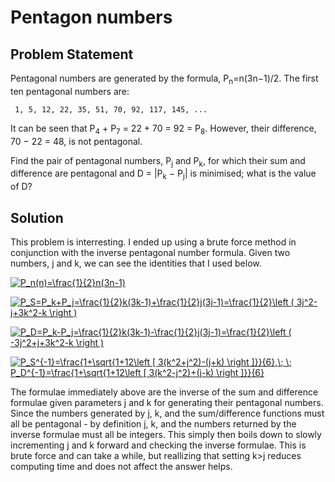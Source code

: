 # Pentagon numbers

## Problem Statement

Pentagonal numbers are generated by the formula, P<sub>n</sub>=n(3n−1)/2. The first ten pentagonal numbers are:

     1, 5, 12, 22, 35, 51, 70, 92, 117, 145, ...

It can be seen that P<sub>4</sub> + P<sub>7</sub> = 22 + 70 = 92 = P<sub>8</sub>. However, their difference, 70 − 22 = 48, is not pentagonal.

Find the pair of pentagonal numbers, P<sub>j</sub> and P<sub>k</sub>, for which their sum and difference are pentagonal and D = |P<sub>k</sub> − P<sub>j</sub>| is minimised; what is the value of D?

## Solution
This problem is interresting. I ended up using a brute force method in conjunction with the inverse pentagonal number formula. Given two numbers, j and k, we can see the identities that I used below.

<a href="https://www.codecogs.com/eqnedit.php?latex=P_n(n)=\frac{1}{2}n(3n-1)" target="_blank"><img src="https://latex.codecogs.com/gif.latex?P_n(n)=\frac{1}{2}n(3n-1)" title="P_n(n)=\frac{1}{2}n(3n-1)" /></a>

<a href="https://www.codecogs.com/eqnedit.php?latex=P_S=P_k&plus;P_j=\frac{1}{2}k(3k-1)&plus;\frac{1}{2}j(3j-1)=\frac{1}{2}\left&space;(&space;3j^2-j&plus;3k^2-k&space;\right&space;)" target="_blank"><img src="https://latex.codecogs.com/gif.latex?P_S=P_k&plus;P_j=\frac{1}{2}k(3k-1)&plus;\frac{1}{2}j(3j-1)=\frac{1}{2}\left&space;(&space;3j^2-j&plus;3k^2-k&space;\right&space;)" title="P_S=P_k+P_j=\frac{1}{2}k(3k-1)+\frac{1}{2}j(3j-1)=\frac{1}{2}\left ( 3j^2-j+3k^2-k \right )" /></a>

<a href="https://www.codecogs.com/eqnedit.php?latex=P_D=P_k-P_j=\frac{1}{2}k(3k-1)-\frac{1}{2}j(3j-1)=\frac{1}{2}\left&space;(&space;-3j^2&plus;j&plus;3k^2-k&space;\right&space;)" target="_blank"><img src="https://latex.codecogs.com/gif.latex?P_D=P_k-P_j=\frac{1}{2}k(3k-1)-\frac{1}{2}j(3j-1)=\frac{1}{2}\left&space;(&space;-3j^2&plus;j&plus;3k^2-k&space;\right&space;)" title="P_D=P_k-P_j=\frac{1}{2}k(3k-1)-\frac{1}{2}j(3j-1)=\frac{1}{2}\left ( -3j^2+j+3k^2-k \right )" /></a>

<a href="https://www.codecogs.com/eqnedit.php?latex=P_S^{-1}=\frac{1&plus;\sqrt{1&plus;12\left&space;[&space;3(k^2&plus;j^2)-(j&plus;k)&space;\right&space;]}}{6},\;&space;\;&space;P_D^{-1}=\frac{1&plus;\sqrt{1&plus;12\left&space;[&space;3(k^2-j^2)&plus;(j-k)&space;\right&space;]}}{6}" target="_blank"><img src="https://latex.codecogs.com/gif.latex?P_S^{-1}=\frac{1&plus;\sqrt{1&plus;12\left&space;[&space;3(k^2&plus;j^2)-(j&plus;k)&space;\right&space;]}}{6},\;&space;\;&space;P_D^{-1}=\frac{1&plus;\sqrt{1&plus;12\left&space;[&space;3(k^2-j^2)&plus;(j-k)&space;\right&space;]}}{6}" title="P_S^{-1}=\frac{1+\sqrt{1+12\left [ 3(k^2+j^2)-(j+k) \right ]}}{6},\; \; P_D^{-1}=\frac{1+\sqrt{1+12\left [ 3(k^2-j^2)+(j-k) \right ]}}{6}" /></a>

The formulae immediately above are the inverse of the sum and difference formulae given parameters j and k for generating their pentagonal numbers. Since the numbers generated by j, k, and the sum/difference functions must all be pentagonal - by definition j, k, and the numbers returned by the inverse formulae must all be integers. This simply then boils down to slowly incrementing j and k forward and checking the inverse formulae. This is brute force and can take a while, but reallizing that setting k>j reduces computing time and does not affect the answer helps.